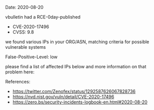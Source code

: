 Date: 2020-08-20

vbulletin had a RCE-0day-published

- CVE-2020-17496
- CVSS: 9.8

we found various IPs in your ORG/ASN,
matching criteria for possible vulnerable systems


False-Positive-Level: low


please find a list of affected IPs below
and more information on that problem here:

References:

- https://twitter.com/Zenofex/status/1292587626067828736
- https://nvd.nist.gov/vuln/detail/CVE-2020-17496
- https://zero.bs/security-incidents-logbook-en.html#2020-08-20



    
